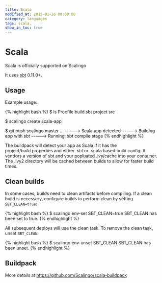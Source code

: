 ```yaml
---
title: Scala
modified_at: 2015-01-26 00:00:00
category: languages
tags: scala,
show_in_toc: true
---
```


# Scala

Scala is officially supported on Scalingo

It uses [sbt](https://github.com/harrah/xsbt/) 0.11.0+.

Usage
-----

Example usage:

{% highlight bash %}
$ ls
Procfile build.sbt project src

$ scalingo create scala-app

$ git push scalingo master
...
-----> Scala app detected
-----> Building app with sbt
-----> Running: sbt compile stage
{% endhighlight %}

The buildpack will detect your app as Scala if it has the project/build.properties and either .sbt or .scala based build config.  It vendors a version of sbt and your popluated .ivy/cache into your container.  The .ivy2 directory will be cached between builds to allow for faster build times.

Clean builds
------------

In some cases, builds need to clean artifacts before compiling. If a clean build is necessary, configure builds to perform clean by setting `SBT_CLEAN=true`:

{% highlight bash %}
$ scalingo env-set SBT_CLEAN=true
SBT_CLEAN has been set to true.
{% endhighlight %}

All subsequent deploys will use the clean task. To remove the clean task, unset `SBT_CLEAN`:

{% highlight bash %}
$ scalingo env-unset SBT_CLEAN
SBT_CLEAN has been unset.
{% endhighlight %}

Buildpack
---------

More details at https://github.com/Scalingo/scala-buildpack
